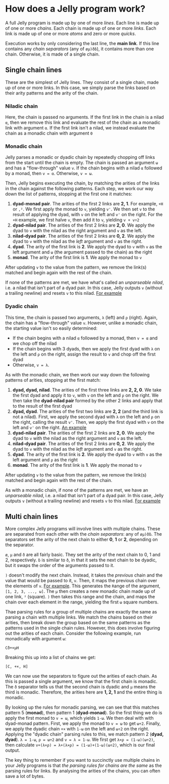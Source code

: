 # How does a Jelly program work?

A full Jelly program is made up by one of more *lines*. Each line is made up of one or more *chains*. Each chain is made up of one or more *links*. Each link is made up of one or more *atoms* and zero or more *quicks*.

Execution works by only considering the last line, the **main link**. If this line contains any *chain separators* (any of `øµ)ðɓ`), it contains more than one chain. Otherwise, it is made of a single chain.

## Single chain lines

These are the simplest of Jelly lines. They consist of a single chain, made up of one or more links. In this case, we simply parse the links based on their arity patterns and the arity of the chain.

### Niladic chain

Here, the chain is passed no arguments. If the first link in the chain is a nilad `α`, then we remove this link and evaluate the rest of the chain as a monadic link with argument `α`. If the first link isn't a nilad, we instead evaluate the chain as a monadic chain with argument `0`

### Monadic chain

Jelly parses a monadic or dyadic chain by repeatedly chopping off links from the start until the chain is empty. The chain is passed an argument `ω` and has a "flow-through" value `v`. If the chain begins with a nilad `α` followed by a monad, then `v = α`. Otherwise, `v = ω`.

Then, Jelly begins executing the chain, by matching the arities of the links in the chain against the following patterns. Each step, we work our way down the list of patterns, stopping at the first one it matches:

1. **dyad-monad pair**. The arities of the first 2 links are **2, 1**. For example, `+H` or `,²`. We first apply the monad to `v`, yielding `v'`. We then set `v` to the result of applying the dyad, with `v` on the left and `v'` on the right. For the `+H` example, we first halve `v`, then add it to `v`, yielding `v + v÷2`
2. **dyad-nilad pair**. The arities of the first 2 links are **2, 0**. We apply the dyad to `v` with the nilad as the right argument and `v` as the left.
3. **nilad-dyad pair**. The arities of the first 2 links are **0, 2**. We apply the dyad to `v` with the nilad as the *left* argument and `v` as the right.
4. **dyad**. The arity of the first link is **2**. We apply the dyad to `v` with `v` as the left argument and `ω` (the argument passed to the chain) as the right
5. **monad**. The arity of the first link is **1**. We apply the monad to `v`

After updating `v` to the value from the pattern, we remove the link(s) matched and begin again with the rest of the chain.

If none of the patterns are met, we have what's called an *unparseable nilad*, i.e. a nilad that isn't part of a dyad pair. In this case, Jelly outputs `v` (without a trailing newline) and resets `v` to this nilad. [For example](https://tio.run/##y0rNyan8///QJtNDm/7//28GAA)

### Dyadic chain

This time, the chain is passed two arguments, `λ` (left) and `ρ` (right). Again, the chain has a "flow-through" value `v`. However, unlike a monadic chain, the starting value isn't so easily determined:

- If the chain begins with a nilad `α` followed by a monad, then `v = α` and we chop off the nilad
- If the chain begins with 3 dyads, then we apply the first dyad with `λ` on the left and `ρ` on the right, assign the result to `v` and chop off the first dyad
- Otherwise, `v = λ`.

As with the monadic chain, we then work our way down the following patterns of arities, stopping at the first match:

1. **dyad, dyad, nilad**. The arities of the first three links are **2, 2, 0**. We take the first dyad and apply it to `v`, with `v` on the left and `ρ` on the right. We then take the **dyad-nilad pair** formed by the other 2 links and apply that to the result of the first dyad
2. **dyad, dyad**. The arities of the first two links are **2, 2** (and the third link is not a nilad). First, we apply the second dyad with `λ` on the left and `ρ` on the right, calling the result `v'`. Then, we apply the first dyad with `v` on the left and `v'` on the right. [An example](https://tio.run/##y0rNyan8/19H@////4b/jQA)
2. **dyad-nilad pair**. The arities of the first 2 links are **2, 0**. We apply the dyad to `v` with the nilad as the right argument and `v` as the left.
3. **nilad-dyad pair**. The arities of the first 2 links are **0, 2**. We apply the dyad to `v` with the nilad as the *left* argument and `v` as the right.
4. **dyad**. The arity of the first link is **2**. We apply the dyad to `v` with `v` as the left argument and `ρ` as the right
5. **monad**. The arity of the first link is **1**. We apply the monad to `v`

After updating `v` to the value from the pattern, we remove the link(s) matched and begin again with the rest of the chain.

As with a monadic chain, if none of the patterns are met, we have an *unparseable nilad*, i.e. a nilad that isn't part of a dyad pair. In this case, Jelly outputs `v` (without a trailing newline) and resets `v` to this nilad. [For example](https://tio.run/##y0rNyan8/1/70CYTj////5v9NwQA)

## Multi chain lines

More complex Jelly programs will involve lines with multiple chains. These are separated from each other with the *chain separators*: any of `øµ)ðɓ`. The separators set the arity of the next chain to either **0**, **1** or **2**, depending on the separator.

`ø`, `µ` and `ð` are all fairly basic. They set the arity of the next chain to 0, 1 and 2, respectively. `ɓ` is similar to `ð`, in that it sets the next chain to be dyadic, but it swaps the order of the arguments passed to it.

`)` doesn't modify the next chain. Instead, it takes the *previous* chain and the value that would be passed to it, `v`. Then, it maps the previous chain over the elements of `v`. [For example](https://tio.run/##y0rNyan8/z/o0NZDmzT///9vBgA). This generates the `R`ange of the argument, `[1, 2, 3, ..., ω]`. The `µ` then creates a new monadic chain made up of one link, `²` (square). `)` then takes this range and the chain, and maps the chain over each element in the range, yielding the first `ω` square numbers.

Thae parsing rules for a group of multiple chains are exactly the same as parsing a chain with multiple links. We match the chains based on their arities, then break down the group based on the same patterns as the patterns used in the single chain rules. However, this does involve figuring out the arities of each chain. Consider the following example, run monadically with argument `ω`:

    Cð+×µH
    
Breaking this up into a list of chains we get:

    [C, +×, H]
    
We can now use the separators to figure out the arities of each chain. As this is passed a single argument, we know that the first chain is monadic. The `ð` separator tells us that the second chain is dyadic and `µ` means the third is monadic. Therefore, the arities here are **1, 2, 1** and the entire thing is monadic.

By looking up the rules for monadic parsing, we can see that this matches pattern 5 (**monad**), then pattern 1 (**dyad-monad**). So the first thing we do is apply the first monad to `v = ω`, which yields `1-ω`. We then deal with with dyad-monad pattern. First, we apply the monad to `v = ω` to get `ω÷2`. Finally, we apply the dyadic chain `+×` with `1-ω` on the left and `ω÷2` on the right. Applying the "dyadic chain" parsing rules to this, we match pattern 2 (**dyad, dyad**). `λ = 1-ω`, `ρ = ω÷2` and `v = λ = 1-ω`. We first get `λ×ρ = (1-ω)(ω÷2)`, then calculate `v+(λ×ρ) = λ+(λ×ρ) = (1-ω)+(1-ω)(ω÷2)`, which is our final output.

The key thing to remember if you want to succinctly use multiple chains in your Jelly programs is that *the parsing rules for chains are the same* as the parsing rules for links. By analysing the arities of the chains, you can often save a lot of bytes.
